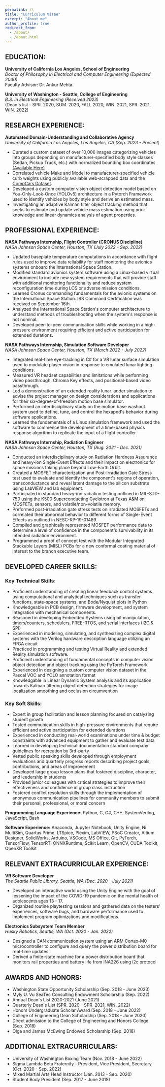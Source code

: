 ```yaml
---
permalink: /\
title: "Curriculum Vitae"
excerpt: "About me"
author_profile: true
redirect_from: 
  - /about/
  - /about.html
---
```

EDUCATION:
-----
**University of California Los Angeles, School of Engineering**<br>
*Doctor of Philosophy in Electrical and Computer Engineering (Expected 2030)*<br>
Faculty Advisor: Dr. Ankur Mehta

**University of Washington - Seattle, College of Engineering**<br>
*B.S. in Electrical Engineering (Received 2023)*<br>
(Dean's list - SPR. 2020, SUM. 2020, FALL 2020, WIN. 2021, SPR. 2021, WIN. 2022)

RESEARCH EXPERIENCE:
-----
**Automated Domain-Understanding and Collaborative Agency**<br>
*University of California Los Angeles, Los Angeles, CA (Sep. 2023 - Present)*
* Curated a custom dataset of over 10,000 images categorizing vehicles into groups depending on manufacturer-specified body style classes (Sedan, Pickup Truck, etc.) with normalized bounding box coordinates [(Available Here)](https://universe.roboflow.com/research-projects-qodgb/vehicle-body-style-dataset)
* Correlated vehicle Make and Model to manufacturer-specified vehicle curb weights using publicly available web-scrapped data and the [CompCars Dataset](https://mmlab.ie.cuhk.edu.hk/datasets/comp_cars/).
* Developed a custom computer vision object detection model based on You-Only-Look-Once (YOLOv5) architecture in a Pytorch Framework used to identify vehicles by body style and derive an estimated mass.
* Investigating an adaptive Kalman filter object tracking method that seeks to estimate and update vehicle mass estimation using prior knowledge and linear dynamics analysis of agent properties.

PROFESSIONAL EXPERIENCE:
-----
**NASA Pathways Internship, Flight Controller (CRONUS Discipline)**<br>
*NASA Johnson Space Center, Houston, TX (July 2022 - Sep. 2022)*
* Updated baseplate temperature computations in accordance with flight rules used to improve data reliability for staff monitoring the avionics systems onboard the International Space Station.
* Modified standard avionics system software using a Linux-based virtual environment to include new system requirements that will provide staff with additional monitoring functionality and reduce system reconfiguration time during LOS or adverse mission conditions.
* Learned Cronus commanding fundamentals for the avionic systems on the International Space Station. ISS Command Certification was received on September 16th.
* Analyzed the International Space Station's computer architecture to understand methods of troubleshooting when the system's response is not nominal.
* Developed peer-to-peer communication skills while working in a high-pressure environment requiring efficient and active participation for extended durations.

**NASA Pathways Internship, Simulation Software Developer**<br>
*NASA Johnson Space Center, Houston, TX (March 2022 - July 2022)*
* Integrated real-time eye-tracking in C# for a VR lunar surface simulation used to modulate player vision in
response to emulated lunar lighting conditions.
* Measured VR headset capabilities and limitations while performing video passthrough, Chroma Key effects,
and positional-based video passthrough.
* Led a demonstration of an extended reality lunar lander simulation to advise the project manager on design
considerations and applications for their six-degree-of-freedom motion base simulator.
* Performed an interdisciplinary study on the motion base washout system used to define, tune, and control
the hexapod's behavior during software applications.
* Learned the fundamentals of a Linux simulation framework and used the software to commence the
development of a time-based physics response algorithm to replicate the input of a flight controller.

**NASA Pathways Internship, Radiation Engineer**<br>
*NASA Johnson Space Center, Houston, TX (Aug. 2021 - Dec. 2021)*
* Conducted an interdisciplinary study on Radiation Hardness Assurance and heavy-ion Single-Event Effects and their impact on electronics for space missions taking place beyond Low-Earth Orbit.
* Created a MOSFET characterization and Post-Irradiation Gate Stress test used to evaluate and identify the component's regions of operation, transconductance and reveal latent damage to the silicon substrate using LabVIEW and lab equipment.
* Participated in standard heavy-ion radiation testing outlined in MIL-STD-750 using the K500 Superconducting Cyclotron at Texas A&M on MOSFETs, sensors, and volatile/non-volatile memory.
* Preformed post-irradiation gate stress tests on irradiated MOSFETs and correlated their abnormal behavior to different forms of Single-Event Effects as outlined in NESC-RP-19-01489.
* Compiled and graphically represented MOSFET performance data to determine a level of confidence in the component's survivability in its intended radiation environment.
* Programmed a proof of concept test with the Modular Integrated Stackable Layers (MISL) PCBs for a new conformal coating material of interest to the branch executive team.

DEVELOPED CAREER SKILLS:
-----
### **Key Technical Skills**:
* Proficient understanding of creating linear feedback control systems using computational and analytical techniques such as transfer functions, state-space systems, and Bode/Nyquist plots in Python
* Knowledgeable in PCB design, firmware development, and system integration with mechanical components.
* Seasoned in developing Embedded Systems using bit manipulation, timers/counters, schedulers, FREE-RTOS, and serial interfaces (I2C & SPI)
* Experienced in modeling, simulating, and synthesizing complex digital systems with the Verilog hardware description language utilizing an FPGA circuit
* Practiced in programming and testing Virtual Reality and extended Reality simulation software.
* Proficient understanding of fundamental concepts in computer vision object detection and object tracking using the PyTorch Framework
* Experienced in designing a custom computer vision dataset in the Pascal VOC and YOLO annotation format
* Knowledgable in Linear Dynamic System analysis and its application towards Kalman filtering object detection strategies for image localization smoothing and occlusion circumvention

### **Key Soft Skills**:
* Expert in group facilitation and lesson planning focused on catalyzing student growth
* Tested communication skills in high-pressure environments that require efficient and active participation for extended durations
* Experienced in conducting real-world examinations under time & budget constraints with advanced equipment to gather and evaluate test data
* Learned in developing technical documentation standard company guidelines for recreation by 3rd-party
* Vetted public speaking skills developed through employment evaluations and quarterly progress reports describing project goals, contributions, and areas of improvement
* Developed large group lesson plans that fostered discipline, character, and leadership in students
* Provided junior colleagues with critical strategies to improve their effectiveness and confidence in group class instruction
* Fostered conflict resolution skills through the implementation of anonymous communication pipelines for community members to submit their personal, professional, or moral concern

**Programming Language Experience:** Python, C, C#, C++, SystemVerilog, JavaScript, Bash

**Software Experience:** Anaconda, Jupyter Notebook, Unity Engine, Ni MultiSim, Quartus Prime, LTSpice, Plexim, LabVIEW, PSoC Creator, Altium Designer, SolidWorks, Arduino, VSCode, MS Office, Git, PyTorch, TensorFlow, TensorRT, ONNXRuntime, Scikit Learn, OpenCV, CUDA Toolkit, OpenXR Toolkit

RELEVANT EXTRACURRICULAR EXPERIENCE:
-----
**VR Software Developer**<br>
*The Seattle Public Library, Seattle, WA (Dec. 2020 - July 2021)*
* Developed an interactive world using the Unity Engine with the goal of lessening the impact of the COVID-19 pandemic on the mental health of adolescents ages 13 - 17.
* Organized routine playtesting sessions and gathered data on the testers' experiences, software bugs, and hardware performance used to implement program optimizations and modifications.

**Electronics Subsystem Team Member**<br>
*Husky Robotics, Seattle, WA (Oct. 2020 - Jan. 2022)*
* Designed a CAN communication system using an ARM Cortex-M0 microcontroller to configure and query the power distribution board for real-time updates
* Derived a finite-state machine for a power distribution board that monitors rail properties and battery life from INA226 using i2c protocol

AWARDS AND HONORS:
-----
* Washington State Opportunity Scholarship (Sep. 2018 - June 2023)
* Myly U. Vu SeaTec Consulting Endowment Scholarship (Sep. 2022)
* Annual Dean's List 2020-2021 (June 2021)
* Quarterly Dean's List (SPR. 2020 - SPR. 2021, WIN. 2022)
* Honors Undergraduate Scholar Award (Sep. 2018 - June 2022)
* College of Engineering Dean Scholarship (Sep. 2018 - June 2020)
* Direct admission to the College of Engineering and Honors College (Sep. 2018)
* Olga and James McEwing Endowed Scholarship (Sep. 2018)

ADDITIONAL EXTRACURRICULARS:
-----
* University of Washington Boxing Team (Nov. 2018 - June 2022)
* Sigma Lambda Beta Fraternity - President, Vice President, Secretary (Oct. 2020 - Sep. 2022)
* Mixed Martial Arts Head Instructor (Jan. 2013 - Sep. 2020)
* Student Body President (Sep. 2017 - June 2018)